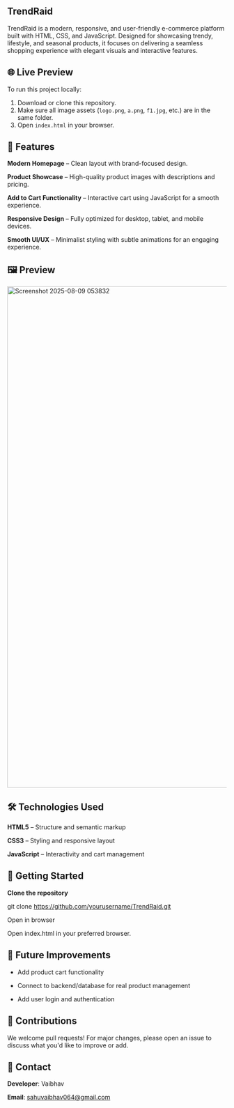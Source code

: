 ## TrendRaid
TrendRaid is a modern, responsive, and user-friendly e-commerce platform built with HTML, CSS, and JavaScript. Designed for showcasing trendy, lifestyle, and seasonal products, it focuses on delivering a seamless shopping experience with elegant visuals and interactive features.

## 🌐 Live Preview

To run this project locally:

1. Download or clone this repository.
2. Make sure all image assets (`logo.png`, `a.png`, `f1.jpg`, etc.) are in the same folder.
3. Open `index.html` in your browser.
   
## 📌 Features
**Modern Homepage** – Clean layout with brand-focused design.

**Product Showcase** – High-quality product images with descriptions and pricing.

**Add to Cart Functionality** – Interactive cart using JavaScript for a smooth experience.

**Responsive Design** – Fully optimized for desktop, tablet, and mobile devices.

**Smooth UI/UX** – Minimalist styling with subtle animations for an engaging experience.

## 🖼️ Preview

<img width="1919" height="1151" alt="Screenshot 2025-08-09 053832" src="https://github.com/user-attachments/assets/7fe0c85b-d9b9-468a-84a6-9e31df672e00" />


## 🛠️ Technologies Used
**HTML5** – Structure and semantic markup

**CSS3** – Styling and responsive layout

**JavaScript** – Interactivity and cart management




## 🚀 Getting Started
**Clone the repository**

git clone https://github.com/yourusername/TrendRaid.git

Open in browser

Open index.html in your preferred browser.

## 📌 Future Improvements
- Add product cart functionality

- Connect to backend/database for real product management

- Add user login and authentication

## 🤝 Contributions
We welcome pull requests! For major changes, please open an issue to discuss what you'd like to improve or add.

## 📧 Contact
**Developer**: Vaibhav

**Email**: sahuvaibhav064@gmail.com
